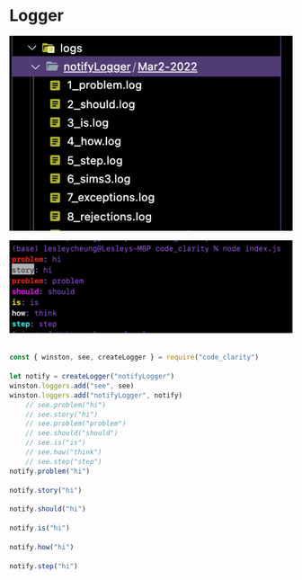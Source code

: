 # Logger 

![files](./images/files.png)

![terminal](./images/terminal.png)
```js

const { winston, see, createLogger } = require("code_clarity")

let notify = createLogger("notifyLogger")
winston.loggers.add("see", see)
winston.loggers.add("notifyLogger", notify)
    // see.problem("hi")
    // see.story("hi")
    // see.problem("problem")
    // see.should("should")
    // see.is("is")
    // see.how("think")
    // see.step("step")
notify.problem("hi")

notify.story("hi")

notify.should("hi")

notify.is("hi")

notify.how("hi")

notify.step("hi")
```